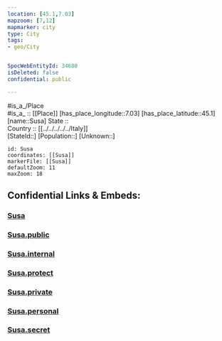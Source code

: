 ```yaml
---
location: [45.1,7.03] 
mapzoom: [7,12] 
mapmarker: city 
type: City
tags:
- geo/City


SpocWebEntityId: 34680
isDeleted: false
confidential: public

---
```

#is_a_/Place  
#is_a_ :: [[Place]] 
[has_place_longitude::7.03] 
[has_place_latitude::45.1] 
[name::Susa] 
State ::  
Country :: [[../../../../../Italy]]  
[StateId::] 
[Population::] 
[Unknown::] 


```leaflet
id: Susa
coordinates: [[Susa]] 
markerFile: [[Susa]] 
defaultZoom: 11 
maxZoom: 18
```


## Confidential Links & Embeds: 

### [Susa](/_Standards/Earth/Continent/Europe/Europe~South/Italy/regions~Italy/Piedmont/Turin.Province/City/Susa.md) 

### [Susa.public](/_public/Earth/Continent/Europe/Europe~South/Italy/regions~Italy/Piedmont/Turin.Province/City/Susa.public.md) 

### [Susa.internal](/_internal/Earth/Continent/Europe/Europe~South/Italy/regions~Italy/Piedmont/Turin.Province/City/Susa.internal.md) 

### [Susa.protect](/_protect/Earth/Continent/Europe/Europe~South/Italy/regions~Italy/Piedmont/Turin.Province/City/Susa.protect.md) 

### [Susa.private](/_private/Earth/Continent/Europe/Europe~South/Italy/regions~Italy/Piedmont/Turin.Province/City/Susa.private.md) 

### [Susa.personal](/_personal/Earth/Continent/Europe/Europe~South/Italy/regions~Italy/Piedmont/Turin.Province/City/Susa.personal.md) 

### [Susa.secret](/_secret/Earth/Continent/Europe/Europe~South/Italy/regions~Italy/Piedmont/Turin.Province/City/Susa.secret.md)


